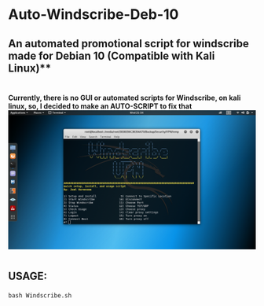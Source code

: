 # Auto-Windscribe-Deb-10
## An automated promotional script for windscribe made for Debian 10 (Compatible with Kali Linux)**
#
**Currently, there is no GUI or automated scripts for Windscribe, on kali linux, so, I decided to make an AUTO-SCRIPT to fix that** 
![](https://github.com/J-Horensma/Auto-Windscribe-Deb-10/blob/master/Images/Windscape_Main.png)
#
## USAGE:
`bash Windscribe.sh`
